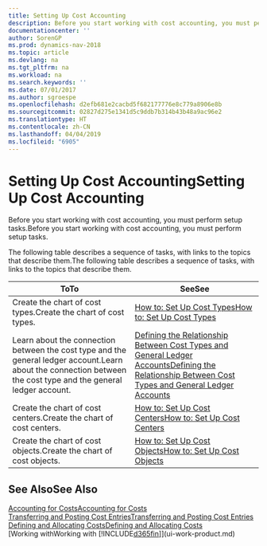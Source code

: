 ```yaml
---
title: Setting Up Cost Accounting
description: Before you start working with cost accounting, you must perform setup tasks.
documentationcenter: ''
author: SorenGP
ms.prod: dynamics-nav-2018
ms.topic: article
ms.devlang: na
ms.tgt_pltfrm: na
ms.workload: na
ms.search.keywords: ''
ms.date: 07/01/2017
ms.author: sgroespe
ms.openlocfilehash: d2efb681e2cacbd5f682177776e8c779a8906e8b
ms.sourcegitcommit: 02827d275e1341d5c9ddb7b314b43b48a9ac96e2
ms.translationtype: HT
ms.contentlocale: zh-CN
ms.lasthandoff: 04/04/2019
ms.locfileid: "6905"
---
```

# <a name="setting-up-cost-accounting"></a><span data-ttu-id="6083d-103">Setting Up Cost Accounting</span><span class="sxs-lookup"><span data-stu-id="6083d-103">Setting Up Cost Accounting</span></span>
<span data-ttu-id="6083d-104">Before you start working with cost accounting, you must perform setup tasks.</span><span class="sxs-lookup"><span data-stu-id="6083d-104">Before you start working with cost accounting, you must perform setup tasks.</span></span>  

 <span data-ttu-id="6083d-105">The following table describes a sequence of tasks, with links to the topics that describe them.</span><span class="sxs-lookup"><span data-stu-id="6083d-105">The following table describes a sequence of tasks, with links to the topics that describe them.</span></span>

|<span data-ttu-id="6083d-106">To</span><span class="sxs-lookup"><span data-stu-id="6083d-106">To</span></span>|<span data-ttu-id="6083d-107">See</span><span class="sxs-lookup"><span data-stu-id="6083d-107">See</span></span>|  
|--------|---------|  
|<span data-ttu-id="6083d-108">Create the chart of cost types.</span><span class="sxs-lookup"><span data-stu-id="6083d-108">Create the chart of cost types.</span></span>|[<span data-ttu-id="6083d-109">How to: Set Up Cost Types</span><span class="sxs-lookup"><span data-stu-id="6083d-109">How to: Set Up Cost Types</span></span>](finance-how-to-set-up-cost-types.md)|  
|<span data-ttu-id="6083d-110">Learn about the connection between the cost type and the general ledger account.</span><span class="sxs-lookup"><span data-stu-id="6083d-110">Learn about the connection between the cost type and the general ledger account.</span></span>|[<span data-ttu-id="6083d-111">Defining the Relationship Between Cost Types and General Ledger Accounts</span><span class="sxs-lookup"><span data-stu-id="6083d-111">Defining the Relationship Between Cost Types and General Ledger Accounts</span></span>](finance-defining-the-relationship-between-cost-types-and-general-ledger-accounts.md)|  
|<span data-ttu-id="6083d-112">Create the chart of cost centers.</span><span class="sxs-lookup"><span data-stu-id="6083d-112">Create the chart of cost centers.</span></span>|[<span data-ttu-id="6083d-113">How to: Set Up Cost Centers</span><span class="sxs-lookup"><span data-stu-id="6083d-113">How to: Set Up Cost Centers</span></span>](finance-how-to-set-up-cost-centers.md)|  
|<span data-ttu-id="6083d-114">Create the chart of cost objects.</span><span class="sxs-lookup"><span data-stu-id="6083d-114">Create the chart of cost objects.</span></span>|[<span data-ttu-id="6083d-115">How to: Set Up Cost Objects</span><span class="sxs-lookup"><span data-stu-id="6083d-115">How to: Set Up Cost Objects</span></span>](finance-how-to-set-up-cost-objects.md)|  

## <a name="see-also"></a><span data-ttu-id="6083d-116">See Also</span><span class="sxs-lookup"><span data-stu-id="6083d-116">See Also</span></span>  
[<span data-ttu-id="6083d-117">Accounting for Costs</span><span class="sxs-lookup"><span data-stu-id="6083d-117">Accounting for Costs</span></span>](finance-manage-cost-accounting.md)  
[<span data-ttu-id="6083d-118">Transferring and Posting Cost Entries</span><span class="sxs-lookup"><span data-stu-id="6083d-118">Transferring and Posting Cost Entries</span></span>](finance-transfer-and-post-cost-entries.md)   
[<span data-ttu-id="6083d-119">Defining and Allocating Costs</span><span class="sxs-lookup"><span data-stu-id="6083d-119">Defining and Allocating Costs</span></span>](finance-define-and-allocate-costs.md)  
[<span data-ttu-id="6083d-120">Working with</span><span class="sxs-lookup"><span data-stu-id="6083d-120">Working with</span></span> [!INCLUDE[d365fin](includes/d365fin_md.md)]](ui-work-product.md)
